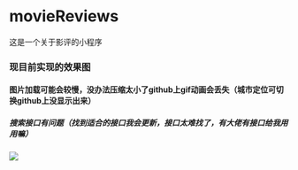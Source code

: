 # movieReviews
这是一个关于影评的小程序
### 现目前实现的效果图
#### 图片加载可能会较慢，没办法压缩太小了github上gif动画会丢失（城市定位可切换github上没显示出来）
##### 搜索接口有问题（找到适合的接口我会更新，接口太难找了，有大佬有接口给我用用嘛）
<div>
    <img src='https://img01.sogoucdn.com/app/a/100520146/965d6105802021e2f40995e087fb4145'/>
</div>

